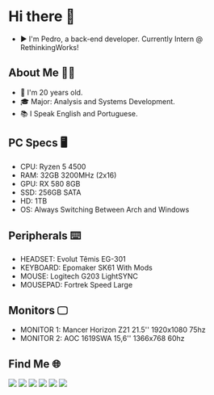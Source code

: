 # Hi there 👋

* ▶️ I'm Pedro, a back-end developer. Currently Intern @ RethinkingWorks!

## About Me 👨‍💻
* 👦 I'm 20 years old.
* 🎓 Major: Analysis and Systems Development.
* 📚 I Speak English and Portuguese.

## PC Specs 🖥️
* CPU: Ryzen 5 4500
* RAM: 32GB 3200MHz (2x16)
* GPU: RX 580 8GB
* SSD: 256GB SATA
* HD: 1TB
* OS: Always Switching Between Arch and Windows

## Peripherals ⌨️
* HEADSET: Evolut Têmis EG-301
* KEYBOARD: Epomaker SK61 With Mods
* MOUSE: Logitech G203 LightSYNC
* MOUSEPAD: Fortrek Speed Large

## Monitors 🖵
* MONITOR 1: Mancer Horizon Z21 21.5'' 1920x1080 75hz 
* MONITOR 2: AOC 1619SWA 15,6'' 1366x768 60hz 

<!--- ## Stats
<div>
  <a href="https://github.com/pkielblock">
  <img height="180em" src="https://github-readme-stats.vercel.app/api?username=pkielblock&show_icons=true&theme=tokyonight&include_all_commits=true&count_private=true"/>
  <img height="180em" src="https://github-readme-stats.vercel.app/api/top-langs/?username=pkielblock&layout=compact&langs_count=7&theme=tokyonight"/>
</div> --->
## Find Me 🌐
<div>
  <a href="https://www.facebook.com/pedrokielblock/" target="_blank"><img src="https://img.shields.io/badge/Facebook-1877F2?style=for-the-badge&logo=facebook&logoColor=white" target="_blank"></a>
  <a href="https://www.instagram.com/pkielblock/" target="_blank"><img src="https://img.shields.io/badge/Instagram-E4405F?style=for-the-badge&logo=instagram&logoColor=white" target="_blank"></a>
  <a href="https://www.twitter.com/pkielblock/" target="_blank"><img src="https://img.shields.io/badge/Twitter-1DA1F2?style=for-the-badge&logo=twitter&logoColor=white" target="_blank"></a>
  <a href="https://www.linkedin.com/in/pedro-kielblock-b541aa1a8/" target="_blank"><img src="https://img.shields.io/badge/LinkedIn-0077B5?style=for-the-badge&logo=linkedin&logoColor=white" target="_blank"></a>
  <a href="https://steamcommunity.com/id/pkielblock/" target="_blank"><img src="https://img.shields.io/badge/Steam-000000?style=for-the-badge&logo=steam&logoColor=white" target="_blank"></a>
  <a href="https://open.spotify.com/user/yezxtmkdzwll9hzitpx62th3x" target="_blank"><img src="https://img.shields.io/badge/Spotify-1ED760?&style=for-the-badge&logo=spotify&logoColor=white" target="_blank"></a>
</div>
